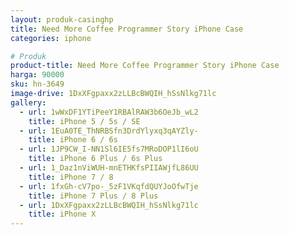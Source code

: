 ```yaml
---
layout: produk-casinghp
title: Need More Coffee Programmer Story iPhone Case
categories: iphone

# Produk
product-title: Need More Coffee Programmer Story iPhone Case
harga: 90000
sku: hn-3649
image-drive: 1DxXFgpaxx2zLLBcBWQIH_hSsNlkg71lc
gallery:
  - url: 1wWxDF1YTiPeeY1RBAlRAW3b6OeJb_wL2
    title: iPhone 5 / 5s / SE
  - url: 1EuA0TE_ThNRBSfn3DrdYlyxq3qAYZly-
    title: iPhone 6 / 6s
  - url: 1JP9CW_I-NN1Sl6IE5fs7MRoDOP1lI6oU
    title: iPhone 6 Plus / 6s Plus
  - url: 1_Daz1nViWUH-mnETHKfsPIIAWjfL86UU
    title: iPhone 7 / 8
  - url: 1fxGh-cV7po-_5zF1VKqfdQUYJoOfwTje
    title: iPhone 7 Plus / 8 Plus
  - url: 1DxXFgpaxx2zLLBcBWQIH_hSsNlkg71lc
    title: iPhone X
---
```

